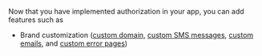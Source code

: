 Now that you have implemented authorization in your app, you can add features such as

* Brand customization ([custom domain](/docs/guides/custom-url-and-email-domain/), [custom SMS messages](/docs/guides/custom-sms-messaging/), [custom emails](/docs/guides/custom-email/), and [custom error pages](/docs/guides/custom-error-pages/))